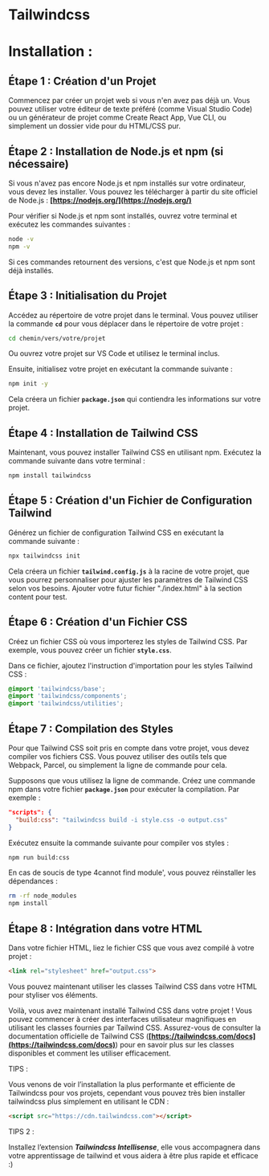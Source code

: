 # Tailwindcss

# Installation :

## **Étape 1 : Création d'un Projet**

Commencez par créer un projet web si vous n'en avez pas déjà un. Vous pouvez utiliser votre éditeur de texte préféré (comme Visual Studio Code) ou un générateur de projet comme Create React App, Vue CLI, ou simplement un dossier vide pour du HTML/CSS pur.

## **Étape 2 : Installation de Node.js et npm (si nécessaire)**

Si vous n'avez pas encore Node.js et npm installés sur votre ordinateur, vous devez les installer. Vous pouvez les télécharger à partir du site officiel de Node.js : **[https://nodejs.org/](https://nodejs.org/)**

Pour vérifier si Node.js et npm sont installés, ouvrez votre terminal et exécutez les commandes suivantes :

```bash
node -v
npm -v
```

Si ces commandes retournent des versions, c'est que Node.js et npm sont déjà installés.

## **Étape 3 : Initialisation du Projet**

Accédez au répertoire de votre projet dans le terminal. Vous pouvez utiliser la commande **`cd`** pour vous déplacer dans le répertoire de votre projet :

```bash
cd chemin/vers/votre/projet
```
Ou ouvrez votre projet sur VS Code et utilisez le terminal inclus.

Ensuite, initialisez votre projet en exécutant la commande suivante :

```bash
npm init -y
```

Cela créera un fichier **`package.json`** qui contiendra les informations sur votre projet.

## **Étape 4 : Installation de Tailwind CSS**

Maintenant, vous pouvez installer Tailwind CSS en utilisant npm. Exécutez la commande suivante dans votre terminal :

```bash
npm install tailwindcss
```

## **Étape 5 : Création d'un Fichier de Configuration Tailwind**

Générez un fichier de configuration Tailwind CSS en exécutant la commande suivante :

```bash
npx tailwindcss init
```

Cela créera un fichier **`tailwind.config.js`** à la racine de votre projet, que vous pourrez personnaliser pour ajuster les paramètres de Tailwind CSS selon vos besoins. Ajouter votre futur fichier "./index.html" à la section content pour test.

## **Étape 6 : Création d'un Fichier CSS**

Créez un fichier CSS où vous importerez les styles de Tailwind CSS. Par exemple, vous pouvez créer un fichier **`style.css`**.

Dans ce fichier, ajoutez l'instruction d'importation pour les styles Tailwind CSS :

```css
@import 'tailwindcss/base';
@import 'tailwindcss/components';
@import 'tailwindcss/utilities';
```

## **Étape 7 : Compilation des Styles**

Pour que Tailwind CSS soit pris en compte dans votre projet, vous devez compiler vos fichiers CSS. Vous pouvez utiliser des outils tels que Webpack, Parcel, ou simplement la ligne de commande pour cela.

Supposons que vous utilisez la ligne de commande. Créez une commande npm dans votre fichier **`package.json`** pour exécuter la compilation. Par exemple :

```json
"scripts": {
  "build:css": "tailwindcss build -i style.css -o output.css"
}
```

Exécutez ensuite la commande suivante pour compiler vos styles : 

```bash
npm run build:css
```

En cas de soucis de type 4cannot find module', vous pouvez réinstaller les dépendances :

```bash
rm -rf node_modules
npm install
```

## **Étape 8 : Intégration dans votre HTML**

Dans votre fichier HTML, liez le fichier CSS que vous avez compilé à votre projet :

```html
<link rel="stylesheet" href="output.css">
```

Vous pouvez maintenant utiliser les classes Tailwind CSS dans votre HTML pour styliser vos éléments.

Voilà, vous avez maintenant installé Tailwind CSS dans votre projet ! Vous pouvez commencer à créer des interfaces utilisateur magnifiques en utilisant les classes fournies par Tailwind CSS. Assurez-vous de consulter la documentation officielle de Tailwind CSS (**[https://tailwindcss.com/docs](https://tailwindcss.com/docs)**) pour en savoir plus sur les classes disponibles et comment les utiliser efficacement.

TIPS :

Vous venons de voir l’installation la plus performante et efficiente de Tailwindcss pour vos projets, cependant vous pouvez très bien installer tailwindcss plus simplement en utilisant le CDN :

```html
<script src="https://cdn.tailwindcss.com"></script>
```

TIPS 2 : 

Installez l’extension ***Tailwindcss Intellisense***, elle vous accompagnera dans votre apprentissage de tailwind et vous aidera à être plus rapide et efficace :)
